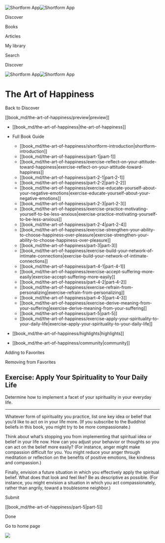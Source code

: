 ![Shortform App](/img/logo.36a2399e.svg)![Shortform App](/img/logo-dark.70c1b072.svg)

Discover

Books

Articles

My library

Search

Discover

![Shortform App](/img/logo.36a2399e.svg)![Shortform App](/img/logo-dark.70c1b072.svg)

# The Art of Happiness

Back to Discover

[[book_md/the-art-of-happiness/preview|preview]]

  * [[book_md/the-art-of-happiness|the-art-of-happiness]]
  * Full Book Guide

    * [[book_md/the-art-of-happiness/shortform-introduction|shortform-introduction]]
    * [[book_md/the-art-of-happiness/part-1|part-1]]
    * [[book_md/the-art-of-happiness/exercise-reflect-on-your-attitude-toward-happiness|exercise-reflect-on-your-attitude-toward-happiness]]
    * [[book_md/the-art-of-happiness/part-2-1|part-2-1]]
    * [[book_md/the-art-of-happiness/part-2-2|part-2-2]]
    * [[book_md/the-art-of-happiness/exercise-educate-yourself-about-your-negative-emotions|exercise-educate-yourself-about-your-negative-emotions]]
    * [[book_md/the-art-of-happiness/part-2-3|part-2-3]]
    * [[book_md/the-art-of-happiness/exercise-practice-motivating-yourself-to-be-less-anxious|exercise-practice-motivating-yourself-to-be-less-anxious]]
    * [[book_md/the-art-of-happiness/part-2-4|part-2-4]]
    * [[book_md/the-art-of-happiness/exercise-strengthen-your-ability-to-choose-happiness-over-pleasure|exercise-strengthen-your-ability-to-choose-happiness-over-pleasure]]
    * [[book_md/the-art-of-happiness/part-3|part-3]]
    * [[book_md/the-art-of-happiness/exercise-build-your-network-of-intimate-connections|exercise-build-your-network-of-intimate-connections]]
    * [[book_md/the-art-of-happiness/part-4-1|part-4-1]]
    * [[book_md/the-art-of-happiness/exercise-accept-suffering-more-easily|exercise-accept-suffering-more-easily]]
    * [[book_md/the-art-of-happiness/part-4-2|part-4-2]]
    * [[book_md/the-art-of-happiness/exercise-refrain-from-personalizing|exercise-refrain-from-personalizing]]
    * [[book_md/the-art-of-happiness/part-4-3|part-4-3]]
    * [[book_md/the-art-of-happiness/exercise-derive-meaning-from-your-suffering|exercise-derive-meaning-from-your-suffering]]
    * [[book_md/the-art-of-happiness/part-5|part-5]]
    * [[book_md/the-art-of-happiness/exercise-apply-your-spirituality-to-your-daily-life|exercise-apply-your-spirituality-to-your-daily-life]]
  * [[book_md/the-art-of-happiness/highlights|highlights]]
  * [[book_md/the-art-of-happiness/community|community]]



Adding to Favorites 

Removing from Favorites 

## Exercise: Apply Your Spirituality to Your Daily Life

Determine how to implement a facet of your spirituality in your everyday life.

* * *

Whatever form of spirituality you practice, list one key idea or belief that you’d like to act on in your life more. (If you subscribe to the Buddhist beliefs in this book, you might try to be more compassionate.)

Think about what’s stopping you from implementing that spiritual idea or belief in your life now. How can you adjust your behavior or thoughts so you can act on the belief more easily? (For instance, anger might make compassion difficult for you. You might reduce your anger through meditation or reflection on the benefits of positive emotions, like kindness and compassion.)

Finally, envision a future situation in which you effectively apply the spiritual belief. What does that look and feel like? Be as descriptive as possible. (For instance, you might envision a situation in which you act compassionately, rather than angrily, toward a troublesome neighbor.)

Submit 

[[book_md/the-art-of-happiness/part-5|part-5]]

Done

Go to home page 

![](https://bat.bing.com/action/0?ti=56018282&Ver=2&mid=03611429-3edb-4ca6-be73-74764d0176d1&sid=1711133063fa11eebdec89a8b8ae3bbc&vid=171147a063fa11eea7440fcfeb230d96&vids=0&msclkid=N&pi=0&lg=en-US&sw=800&sh=600&sc=24&nwd=1&tl=Shortform%20%7C%20Book&p=https%3A%2F%2Fwww.shortform.com%2Fapp%2Fbook%2Fthe-art-of-happiness%2Fexercise-apply-your-spirituality-to-your-daily-life&r=&lt=419&evt=pageLoad&sv=1&rn=854892)
